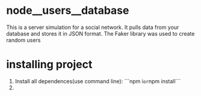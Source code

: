 # node__users__database
This is a server simulation for a social network. It pulls data from your database and stores it in JSON format. The Faker library was used to create random users
# installing project
1. Install all dependences(use command line): 
\```npm i``` or ```npm install```
2. 
